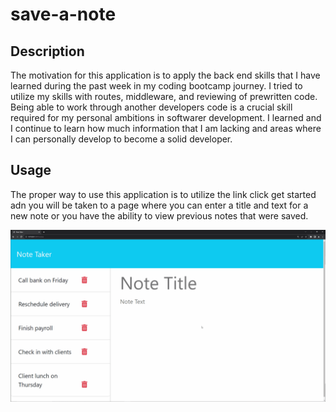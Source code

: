 # save-a-note

## Description
The motivation for this application is to apply the back end skills that I have learned during the past week in my coding bootcamp journey. I tried to utilize my skills with routes, middleware, and reviewing of prewritten code. Being able to work through another developers code is a crucial skill required for my personal ambitions in softwarer development. 
I learned and I continue to learn how much information that I am lacking and areas where I can personally develop to become a solid developer.



## Usage

The proper way to use this application is to utilize the link click get started adn you will be taken to a page where you can enter a title and text for a new note or you have the ability to view previous notes that were saved. 

![gif of note taker application](./public/assets/11-express-homework-demo.gif)

